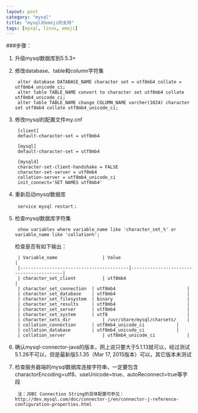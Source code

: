 ```yaml
---
layout: post
category: "mysql"
title: "mysql对emoji的支持"
tags: [mysql, linux, emoji]
---
```


###步骤：
1. 升级mysql数据库到5.5.3+

2. 修改database、table和column字符集

		alter database DATABASE_NAME character set = utf8mb4 collate = utf8mb4_unicode_ci;
		alter table TABLE_NAME convert to character set utf8mb4 collate utf8mb4_unicode_ci;
		alter table TABLE_NAME change COLUMN_NAME varcher(1024) character set utf8mb4 collate utf8mb4_unicode_ci;

3. 修改mysql的配置文件my.cnf
	
		[client]
		default-character-set = utf8mb4

		[mysql]
		default-character-set = utf8mb4

		[mysqld]
		character-set-client-handshake = FALSE
		character-set-server = utf8mb4
		collation-server = utf8mb4_unicode_ci
		init_connect='SET NAMES utf8mb4'

4. 重新启动mysql数据库
	
		service mysql restart；

5. 检查mysql数据库字符集
		
		show variables where variable_name like 'character_set_%' or variable_name like 'collation%';

	检查是否有如下输出：
		
		| Variable_name            		| Value                      		|
		|-----------------------------------------|-----------------------------------------|
		| character_set_client     		| utf8mb4                    		|
		| character_set_connection 	| utf8mb4                    		|
		| character_set_database   	| utf8mb4                    		|
		| character_set_filesystem 	| binary                     		|
		| character_set_results    	| utf8mb4                    		|
		| character_set_server     	| utf8mb4                    		|
		| character_set_system     	| utf8                       		|
		| character_sets_dir       		| /usr/share/mysql/charsets/ 	|
		| collation_connection     	| utf8mb4_unicode_ci         	|
		| collation_database       	| utf8mb4_unicode_ci         	|
		| collation_server         		| utf8mb4_unicode_ci         	|


6. 确认mysql-connector-java的版本，网上说只要大于5.1.13就可以，经过测试5.1.26不可以，但是最新版5.1.35（Mar 17, 2015版本）可以，其它版本未测试

7. 检查服务器端的mysql数据库连接字符串，一定要包含charactorEncoding=utf8、useUnicode=true、autoReconnect=true等字段
		
		注：JDBC Connection String的具体配置可参见：http://dev.mysql.com/doc/connector-j/en/connector-j-reference-configuration-properties.html
